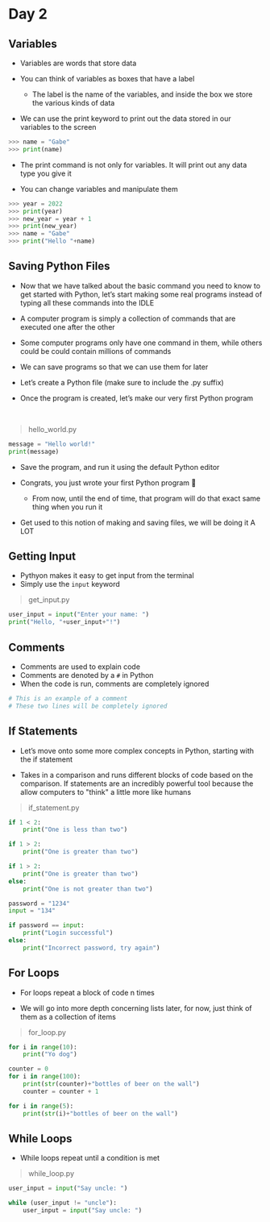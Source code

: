 # Day 2

## Variables 

- Variables are words that store data

- You can think of variables as boxes that have a label
    - The label is the name of the variables, and inside the box we store the various kinds of data

- We can use the print keyword to print out the data stored in our variables to the screen

```python
>>> name = "Gabe"
>>> print(name)
```
- The print command is not only for variables. It will print out any data type you give it

- You can change variables and manipulate them

```python
>>> year = 2022
>>> print(year)
>>> new_year = year + 1
>>> print(new_year)
>>> name = "Gabe"
>>> print("Hello "+name)
```

## Saving Python Files

- Now that we have talked about the basic command you need to know to get started with Python, let’s start making some 	real programs instead of typing all these commands into the IDLE

- A computer program is simply a collection of commands that are executed one after the other

- Some computer programs only have one command in them, while others could be could contain millions of commands

- We can save programs so that we can use them for later 

- Let’s create a Python file (make sure to include the .py suffix)

- Once the program is created, let’s make our very first Python program

<br>

> hello_world.py
```python
message = "Hello world!"
print(message)
```

- Save the program, and run it using the default Python editor

- Congrats, you just wrote your first Python program 🎉
    - From now, until the end of time, that program will do that exact same thing when you run it

- Get used to this notion of making and saving files, we will be doing it A LOT

## Getting Input

- Pythyon makes it easy to get input from the terminal
- Simply use the `input` keyword

> get_input.py
```python
user_input = input("Enter your name: ")
print("Hello, "+user_input+"!")
```

## Comments

- Comments are used to explain code
- Comments are denoted by a `#` in Python 
- When the code is run, comments are completely ignored

```python
# This is an example of a comment
# These two lines will be completely ignored
```

## If Statements

- Let’s move onto some more complex concepts in Python, starting with the if statement

- Takes in a comparison and runs different blocks of code based on the comparison. If statements are an incredibly powerful tool 	because the allow computers to "think" a little more like humans

> if_statement.py
```python
if 1 < 2:
	print("One is less than two")

if 1 > 2:
	print("One is greater than two")

if 1 > 2:
	print("One is greater than two")
else:
	print("One is not greater than two")

password = "1234"
input = "134"

if password == input:
	print("Login successful")
else:
	print("Incorrect password, try again")
```

## For Loops

- For loops repeat a block of code n times

- We will go into more depth concerning lists later, for now, just think of them as a collection of items

> for_loop.py
```python
for i in range(10):
	print("Yo dog")

counter = 0
for i in range(100):
	print(str(counter)+"bottles of beer on the wall")
	counter = counter + 1

for i in range(5):
	print(str(i)+"bottles of beer on the wall")
```

## While Loops

- While loops repeat until a condition is met

> while_loop.py
```python
user_input = input("Say uncle: ")

while (user_input != "uncle"):
    user_input = input("Say uncle: ")
```